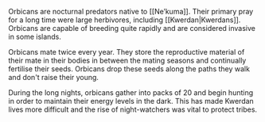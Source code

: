 Orbicans are nocturnal predators native to [[Ne’kuma]]. Their primary pray for a long time were large herbivores, including [[Kwerdan|Kwerdans]]. Orbicans are capable of breeding quite rapidly and are considered invasive in some islands.

Orbicans mate twice every year. They store the reproductive material of their mate in their bodies in between the mating seasons and continually fertilise their seeds. Orbicans drop these seeds along the paths they walk and don't raise their young.

During the long nights, orbicans gather into packs of 20 and begin hunting in order to maintain their energy levels in the dark. This has made Kwerdan lives more difficult and the rise of night-watchers was vital to protect tribes.

